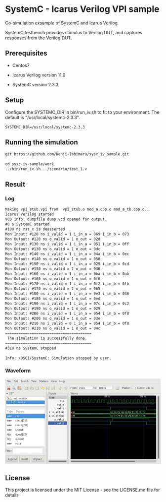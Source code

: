 # SystemC - Icarus Verilog VPI sample

Co-simulation exsample of SystemC and Icarus Verilog.

SystemC testbench provides stimulus to Verilog DUT, and captures responses from the Verilog DUT. 

## Prerequisites

* Centos7

* Icarus Verilog version 11.0

* SystemC version 2.3.3

## Setup
Configure the SYSTEMC_DIR in bin/run_iv.sh to fit to your environment.
The default is "/usr/local/systemc-2.3.3".

```
SYSTEMC_DIR=/usr/local/systemc-2.3.3
```

## Running the simulation

```
git https://github.com/Kenji-Ishimaru/sysc_iv_sample.git

cd sysc-iv-sample/work
../bin/run_iv.sh ../scenario/test_1.v
```

## Result
### Log

```
Making vpi_stub.vpi from  vpi_stub.o mod_a.cpp.o mod_a_tb.cpp.o...
Icarus Verilog started
VCD info: dumpfile dump.vcd opened for output.
#0 s SystemC started
#100 ns rst_x is deasserted 
Mon Input: #120 ns i_valid = 1 i_in_a = 069 i_in_b = 073
Mon Output: #120 ns o_valid = 1 o_out = 02d
Mon Input: #130 ns i_valid = 1 i_in_a = 051 i_in_b = 0ff
Mon Output: #130 ns o_valid = 1 o_out = 0dc
Mon Input: #140 ns i_valid = 1 i_in_a = 04a i_in_b = 0ec
Mon Output: #140 ns o_valid = 1 o_out = 050
Mon Input: #150 ns i_valid = 1 i_in_a = 029 i_in_b = 0cd
Mon Output: #150 ns o_valid = 1 o_out = 036
Mon Input: #160 ns i_valid = 1 i_in_a = 0ba i_in_b = 0ab
Mon Output: #160 ns o_valid = 1 o_out = 0f6
Mon Input: #170 ns i_valid = 1 i_in_a = 0f2 i_in_b = 0fb
Mon Output: #170 ns o_valid = 1 o_out = 065
Mon Input: #180 ns i_valid = 1 i_in_a = 0e3 i_in_b = 046
Mon Output: #180 ns o_valid = 1 o_out = 0ed
Mon Input: #190 ns i_valid = 1 i_in_a = 07c i_in_b = 0c2
Mon Output: #190 ns o_valid = 1 o_out = 029
Mon Input: #200 ns i_valid = 1 i_in_a = 054 i_in_b = 0f8
Mon Output: #200 ns o_valid = 1 o_out = 03e
Mon Input: #210 ns i_valid = 0 i_in_a = 054 i_in_b = 0f8
Mon Output: #210 ns o_valid = 1 o_out = 04c
=======================================
 The simulation is successfully done.
=======================================
#310 ns SystemC stopped

Info: /OSCI/SystemC: Simulation stopped by user.

```

### Waveform

![waveform](/images/result.jpg)

## License

This project is licensed under the MIT License - see the LICENSE.md file for details
